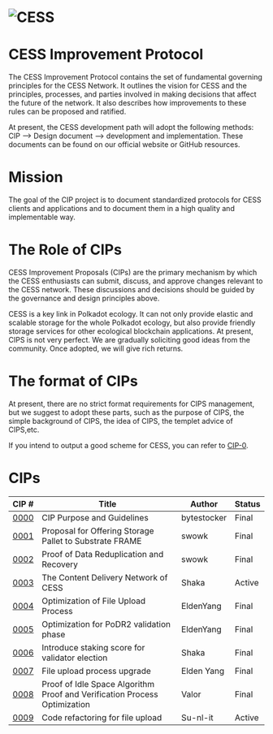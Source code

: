 # ![CESS](https://raw.githubusercontent.com/Cumulus2021/W3F-illustration/main/banner5.png)

# CESS Improvement Protocol
The CESS Improvement Protocol contains the set of fundamental governing principles for the CESS Network. It outlines the vision for CESS and the principles, processes, and parties involved in making decisions that affect the future of the network. It also describes how improvements to these rules can be proposed and ratified.

At present, the CESS development path will adopt the following methods: CIP --> Design document --> development and implementation. These documents can be found on our official website or GitHub resources.

# Mission
The goal of the CIP project is to document standardized protocols for CESS clients and applications and to document them in a high quality and implementable way.



# The  Role of CIPs
CESS Improvement Proposals (CIPs) are the primary mechanism by which the CESS enthusiasts can submit, discuss, and approve changes relevant to the CESS network. These discussions and decisions should be guided by the governance and design principles above.

CESS is a key link in Polkadot ecology. It can not only provide elastic and scalable storage for the whole Polkadot ecology, but also provide friendly storage services for other ecological blockchain applications. At present, CIPS is not very perfect. We are gradually soliciting good ideas from the community. Once adopted, we will give rich returns.

# The format of CIPs 
At present, there are no strict format requirements for CIPS management, but we suggest to adopt these parts, such as the purpose of CIPS, the simple background of CIPS, the idea of CIPS, the templet advice of CIPS,etc. 

If you intend to output a good scheme for CESS, you can refer to [CIP-0](https://github.com/CESSProject/CIPs/blob/main/CIP-0.md).

# CIPs

|CIP #   | Title  | Author  | Status  |
|---|---|---|---|
|[0000](https://github.com/CESSProject/CIPs/blob/main/CIP-0.md)   | CIP Purpose and Guidelines  | bytestocker  | Final  |
|[0001](https://github.com/CESSProject/cess-pallet-proposal)   | Proposal for Offering Storage Pallet to Substrate FRAME  | swowk  | Final  |
|[0002](https://github.com/CESSProject/CIPs/blob/main/CIP-2.md)   | Proof of Data Reduplication and Recovery  | swowk  | Final  |
|[0003](https://github.com/CESSProject/CIPs/blob/main/CIP-3.md)   | The Content Delivery Network of CESS  | Shaka  | Active  |
|[0004](https://github.com/CESSProject/CIPs/blob/main/CIP-4.md)   | Optimization of File Upload Process  | EldenYang  | Final  |
|[0005](https://github.com/CESSProject/CIPs/blob/main/CIP-5.md)   | Optimization for PoDR2 validation phase  | EldenYang  | Final  |
|[0006](https://github.com/CESSProject/CIPs/blob/main/CIP-6.md)   | Introduce staking score for validator election  | Shaka  | Final  |
|[0007](https://github.com/CESSProject/CIPs/blob/main/CIP-7.md)   | File upload process upgrade  | Elden Yang  | Final  |
|[0008](https://github.com/CESSProject/CIPs/blob/main/CIP-8.md)   | Proof of Idle Space Algorithm Proof and Verification Process Optimization  | Valor  | Final  |
|[0009](https://github.com/CESSProject/CIPs/blob/main/CIP-9.md)   | Code refactoring for file upload  | Su-nl-it  | Active  |
